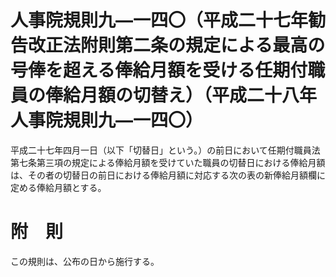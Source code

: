 # 人事院規則九―一四〇（平成二十七年勧告改正法附則第二条の規定による最高の号俸を超える俸給月額を受ける任期付職員の俸給月額の切替え）（平成二十八年人事院規則九―一四〇）
平成二十七年四月一日（以下「切替日」という。）の前日において任期付職員法第七条第三項の規定による俸給月額を受けていた職員の切替日における俸給月額は、その者の切替日の前日における俸給月額に対応する次の表の新俸給月額欄に定める俸給月額とする。
# 附　則
この規則は、公布の日から施行する。
